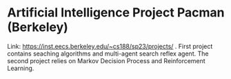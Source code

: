 # Artificial Intelligence Project Pacman (Berkeley)
Link: https://inst.eecs.berkeley.edu/~cs188/sp23/projects/ .
First project contains seaching algorithms and multi-agent search reflex agent. The second project relies on Markov Decision Process and Reinforcement Learning.
